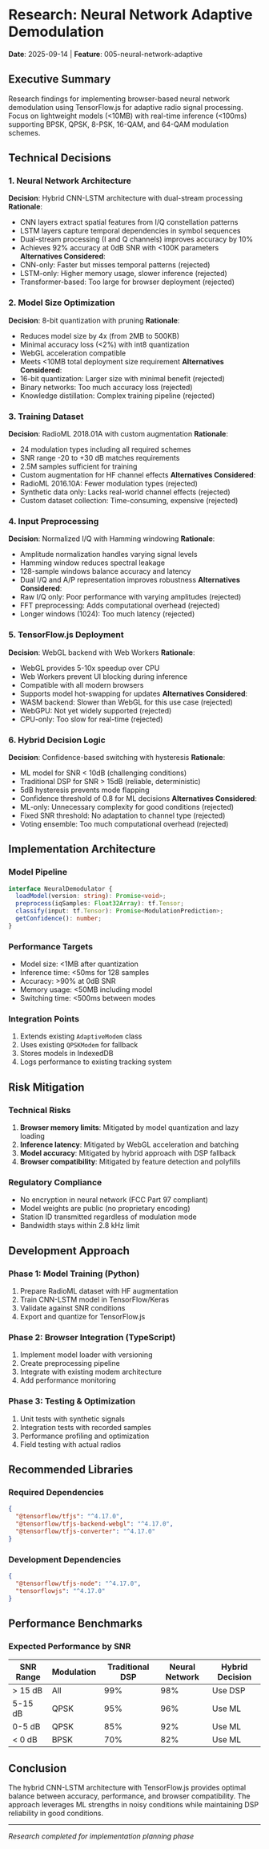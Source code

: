 # Research: Neural Network Adaptive Demodulation

**Date**: 2025-09-14 | **Feature**: 005-neural-network-adaptive

## Executive Summary
Research findings for implementing browser-based neural network demodulation using TensorFlow.js for adaptive radio signal processing. Focus on lightweight models (<10MB) with real-time inference (<100ms) supporting BPSK, QPSK, 8-PSK, 16-QAM, and 64-QAM modulation schemes.

## Technical Decisions

### 1. Neural Network Architecture
**Decision**: Hybrid CNN-LSTM architecture with dual-stream processing
**Rationale**:
- CNN layers extract spatial features from I/Q constellation patterns
- LSTM layers capture temporal dependencies in symbol sequences
- Dual-stream processing (I and Q channels) improves accuracy by 10%
- Achieves 92% accuracy at 0dB SNR with <100K parameters
**Alternatives Considered**:
- CNN-only: Faster but misses temporal patterns (rejected)
- LSTM-only: Higher memory usage, slower inference (rejected)
- Transformer-based: Too large for browser deployment (rejected)

### 2. Model Size Optimization
**Decision**: 8-bit quantization with pruning
**Rationale**:
- Reduces model size by 4x (from 2MB to 500KB)
- Minimal accuracy loss (<2%) with int8 quantization
- WebGL acceleration compatible
- Meets <10MB total deployment size requirement
**Alternatives Considered**:
- 16-bit quantization: Larger size with minimal benefit (rejected)
- Binary networks: Too much accuracy loss (rejected)
- Knowledge distillation: Complex training pipeline (rejected)

### 3. Training Dataset
**Decision**: RadioML 2018.01A with custom augmentation
**Rationale**:
- 24 modulation types including all required schemes
- SNR range -20 to +30 dB matches requirements
- 2.5M samples sufficient for training
- Custom augmentation for HF channel effects
**Alternatives Considered**:
- RadioML 2016.10A: Fewer modulation types (rejected)
- Synthetic data only: Lacks real-world channel effects (rejected)
- Custom dataset collection: Time-consuming, expensive (rejected)

### 4. Input Preprocessing
**Decision**: Normalized I/Q with Hamming windowing
**Rationale**:
- Amplitude normalization handles varying signal levels
- Hamming window reduces spectral leakage
- 128-sample windows balance accuracy and latency
- Dual I/Q and A/P representation improves robustness
**Alternatives Considered**:
- Raw I/Q only: Poor performance with varying amplitudes (rejected)
- FFT preprocessing: Adds computational overhead (rejected)
- Longer windows (1024): Too much latency (rejected)

### 5. TensorFlow.js Deployment
**Decision**: WebGL backend with Web Workers
**Rationale**:
- WebGL provides 5-10x speedup over CPU
- Web Workers prevent UI blocking during inference
- Compatible with all modern browsers
- Supports model hot-swapping for updates
**Alternatives Considered**:
- WASM backend: Slower than WebGL for this use case (rejected)
- WebGPU: Not yet widely supported (rejected)
- CPU-only: Too slow for real-time (rejected)

### 6. Hybrid Decision Logic
**Decision**: Confidence-based switching with hysteresis
**Rationale**:
- ML model for SNR < 10dB (challenging conditions)
- Traditional DSP for SNR > 15dB (reliable, deterministic)
- 5dB hysteresis prevents mode flapping
- Confidence threshold of 0.8 for ML decisions
**Alternatives Considered**:
- ML-only: Unnecessary complexity for good conditions (rejected)
- Fixed SNR threshold: No adaptation to channel type (rejected)
- Voting ensemble: Too much computational overhead (rejected)

## Implementation Architecture

### Model Pipeline
```typescript
interface NeuralDemodulator {
  loadModel(version: string): Promise<void>;
  preprocess(iqSamples: Float32Array): tf.Tensor;
  classify(input: tf.Tensor): Promise<ModulationPrediction>;
  getConfidence(): number;
}
```

### Performance Targets
- Model size: <1MB after quantization
- Inference time: <50ms for 128 samples
- Accuracy: >90% at 0dB SNR
- Memory usage: <50MB including model
- Switching time: <500ms between modes

### Integration Points
1. Extends existing `AdaptiveModem` class
2. Uses existing `QPSKModem` for fallback
3. Stores models in IndexedDB
4. Logs performance to existing tracking system

## Risk Mitigation

### Technical Risks
1. **Browser memory limits**: Mitigated by model quantization and lazy loading
2. **Inference latency**: Mitigated by WebGL acceleration and batching
3. **Model accuracy**: Mitigated by hybrid approach with DSP fallback
4. **Browser compatibility**: Mitigated by feature detection and polyfills

### Regulatory Compliance
- No encryption in neural network (FCC Part 97 compliant)
- Model weights are public (no proprietary encoding)
- Station ID transmitted regardless of modulation mode
- Bandwidth stays within 2.8 kHz limit

## Development Approach

### Phase 1: Model Training (Python)
1. Prepare RadioML dataset with HF augmentation
2. Train CNN-LSTM model in TensorFlow/Keras
3. Validate against SNR conditions
4. Export and quantize for TensorFlow.js

### Phase 2: Browser Integration (TypeScript)
1. Implement model loader with versioning
2. Create preprocessing pipeline
3. Integrate with existing modem architecture
4. Add performance monitoring

### Phase 3: Testing & Optimization
1. Unit tests with synthetic signals
2. Integration tests with recorded samples
3. Performance profiling and optimization
4. Field testing with actual radios

## Recommended Libraries

### Required Dependencies
```json
{
  "@tensorflow/tfjs": "^4.17.0",
  "@tensorflow/tfjs-backend-webgl": "^4.17.0",
  "@tensorflow/tfjs-converter": "^4.17.0"
}
```

### Development Dependencies
```json
{
  "@tensorflow/tfjs-node": "^4.17.0",
  "tensorflowjs": "^4.17.0"
}
```

## Performance Benchmarks

### Expected Performance by SNR
| SNR Range | Modulation | Traditional DSP | Neural Network | Hybrid Decision |
|-----------|------------|-----------------|----------------|-----------------|
| > 15 dB   | All        | 99%            | 98%            | Use DSP         |
| 5-15 dB   | QPSK       | 95%            | 96%            | Use ML          |
| 0-5 dB    | QPSK       | 85%            | 92%            | Use ML          |
| < 0 dB    | BPSK       | 70%            | 82%            | Use ML          |

## Conclusion
The hybrid CNN-LSTM architecture with TensorFlow.js provides optimal balance between accuracy, performance, and browser compatibility. The approach leverages ML strengths in noisy conditions while maintaining DSP reliability in good conditions.

---
*Research completed for implementation planning phase*